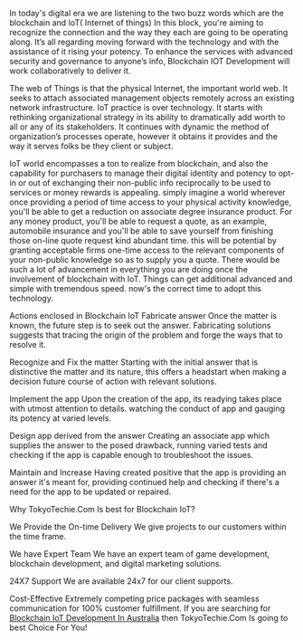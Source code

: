 In today's digital era we are listening to the two buzz words which are the blockchain and IoT( Internet of things)
In this block, you're aiming to recognize the connection and the way they each are going to be operating along.
It’s all regarding moving forward with the technology and with the assistance of it rising your potency.
To enhance the services with advanced security and governance to anyone’s info, Blockchain IOT Development will work collaboratively to deliver it.

The web of Things is that the physical Internet, the important world web. It seeks to attach associated management objects remotely across an existing network infrastructure. IoT practice is over technology. It starts with rethinking organizational strategy in its ability to dramatically add worth to all or any of its stakeholders. It continues with dynamic the method of organization’s processes operate, however it obtains it provides and the way it serves folks be they client or subject.

IoT world encompasses a ton to realize from blockchain, and also the capability for purchasers to manage their digital identity and potency to opt-in or out of exchanging their non-public info reciprocally to be used to services or money rewards is appealing. simply imagine a world wherever once providing a period of time access to your physical activity knowledge, you'll be able to get a reduction on associate degree insurance product. For any money product, you'll be able to request a quote, as an example, automobile insurance and you'll be able to save yourself from finishing those on-line quote request kind abundant time. this will be potential by granting acceptable firms one-time access to the relevant components of your non-public knowledge so as to supply you a quote. There would be such a lot of advancement in everything you are doing once the involvement of blockchain with IoT. Things can get additional advanced and simple with tremendous speed. now's the correct time to adopt this technology.

Actions enclosed in Blockchain IoT 
Fabricate answer
Once the matter is known, the future step is to seek out the answer. Fabricating solutions suggests that tracing the origin of the problem and forge the ways that to resolve it.

Recognize and Fix the matter
Starting with the initial answer that is distinctive the matter and its nature, this offers a headstart when making a decision future course of action with relevant solutions.

Implement the app
Upon the creation of the app, its readying takes place with utmost attention to details. watching the conduct of app and gauging its potency at varied levels.

Design app derived from the answer
Creating an associate app which supplies the answer to the posed drawback, running varied tests and checking if the app is capable enough to troubleshoot the issues.

Maintain and Increase
Having created positive that the app is providing an answer it's meant for, providing continued help and checking if there's a need for the app to be updated or repaired.

Why TokyoTechie.Com Is best for Blockchain IoT?

We Provide the On-time Delivery
We give projects to our customers within the time frame.

We have Expert Team
We have an expert team of game development, blockchain development, and digital marketing solutions.

24X7 Support
We are available 24x7 for our client supports.

Cost-Effective
Extremely competing price packages with seamless communication for 100% customer fulfillment.
If you are searching for [Blockchain IoT Development  In Australia](https://tokyotechie.com/blockchain-iot-development/) then TokyoTechie.Com Is going to best Choice For You!